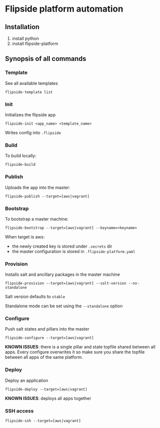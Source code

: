 # Flipside platform automation


## Installation

1. install python
2. install flipside-platform



## Synopsis of all commands

### Template

See all available templates

    flipside-template list


### Init

Initializes the flipside app

    flipside-init <app_name> <template_name>

Writes config into `.flipside`


### Build

To build locally:

    flipside-build


### Publish

Uploads the app into the master:

    flipside-publish --target=[aws|vagrant]


### Bootstrap

To bootstrap a master machine:

    flipside-bootstrap --target=[aws|vagrant] --keyname=<keyname>

When target is aws:
- the newly created key is stored under `.secrets` dir
- the master configuration is stored in `.flipside-platform.yaml`


### Provision

Installs salt and ancillary packages in the master machine

    flipside-provision --target=[aws|vagrant] --salt-version --no-standalone

Salt version defaults to `stable`

Standalone mode can be set using the `--standalone` option


### Configure

Push salt states and pillars into the master

    flipside-configure --target=[aws|vagrant]

**KNOWN ISSUES**: there is a single pillar and state topfile shared between
all apps. Every configure overwrites it so make sure you share the topfile
between all apps of the same platform.

### Deploy

Deploy an application

    flipside-deploy --target=[aws|vagrant]

**KNOWN ISSUES**: deploys all apps together

### SSH access

    flipside-ssh --target=[aws|vagrant]
